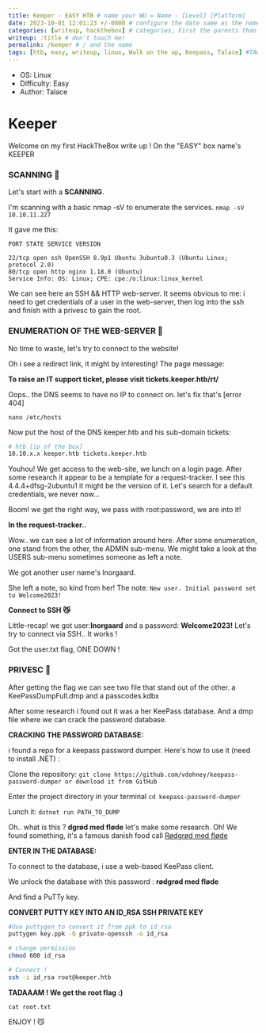 ```yaml
---
title: Keeper - EASY HTB # name your WU = Name - [Level] [Platform]
date: 2023-10-01 12:01:23 +/-0800 # configure the date same as the name of your file
categories: [writeup, hackthebox] # categories, First the parents than the child-category, 2 or 3 MAX !
writeup: :title # don't touch me! 
permalink: /keeper # / and the name
tags: [htb, easy, writeup, linux, Walk on the ap, Keepass, Talace] #TAG names always lowercase (a,b,c,d,e,f...)
---
```


- OS: Linux
- Difficulty: Easy
- Author: Talace

# Keeper

Welcome on my first HackTheBox write up ! On the "EASY" box name's KEEPER

### SCANNING 👀

Let's start with a **SCANNING**.

I'm scanning with a basic nmap -sV to enumerate the services.
`nmap -sV 10.10.11.227`

It gave me this:
```
PORT STATE SERVICE VERSION

22/tcp open ssh OpenSSH 8.9p1 Ubuntu 3ubuntu0.3 (Ubuntu Linux; protocol 2.0) 
80/tcp open http nginx 1.18.0 (Ubuntu) 
Service Info: OS: Linux; CPE: cpe:/o:linux:linux_kernel

```

We can see here an SSH && HTTP web-server. It seems obvious to me: i need to get credentials of a user in the web-server, then log into the ssh and finish with a privesc to gain the root. 


### ENUMERATION OF THE WEB-SERVER 🤠

No time to waste, let's try to connect to the website!

Oh i see a redirect link, it might by interesting! The page message:

**To raise an IT support ticket, please visit tickets.keeper.htb/rt/**

Oops.. the DNS seems to have no IP to connect on. let's fix that's [error 404]

`nano /etc/hosts`

Now put the host of the DNS keeper.htb and his sub-domain tickets: 
```bash
# htb [ip of the box]
10.10.x.x keeper.htb tickets.keeper.htb
```
Youhou! We get access to the web-site, we lunch on a login page. After some research it appear to be a template for a request-tracker. I see this 4.4.4+dfsg-2ubuntu1 it might be the version of it. Let's search for a default credentials, we never now...

Boom! we get the right way, we pass with root:password, we are into it! 

**In the request-tracker..**

Wow.. we can see a lot of information around here. After some enumeration, one stand from the other, the ADMIN sub-menu. We might take a look at the USERS sub-menu sometimes someone as left a note.

We got another user name's lnorgaard. 

She left a note, so kind from her! The note:
`New user. Initial password set to Welcome2023!`

**Connect to SSH 😼**


Little-recap! we got user:**lnorgaard** and a password: **Welcome2023!**
Let's try to connect via SSH.. It works ! 

Got the user.txt flag, ONE DOWN ! 


### PRIVESC 🐧

After getting the flag we can see two file that stand out of the other. a KeePassDumpFull.dmp and a passcodes.kdbx

After some research i found out it was a her KeePass database. And a dmp file where we can crack the password database. 

**CRACKING THE PASSWORD DATABASE:**

i found a repo for a keepass password dumper. Here's how to use it (need to install .NET) : 

Clone the repository: `git clone https://github.com/vdohney/keepass-password-dumper or download it from GitHub` 

Enter the project directory in your terminal `cd keepass-password-dumper`

Lunch it: `dotnet run PATH_TO_DUMP`

Oh.. what is this ? **dgrød med fløde** let's make some research. Oh! We found something, it's a famous danish food call [Rødgrød med fløde](https://www.youtube.com/watch?v=WZKpS0XgKhE&ab_channel=MTBCookingNordics)

**ENTER IN THE DATABASE:**

To connect to the database, i use a web-based KeePass client.

We unlock the database with this password : **rødgrød med fløde**

And find a PuTTy key.

**CONVERT PUTTY KEY INTO AN ID_RSA SSH PRIVATE KEY**
```bash
#Use puttygen to convert it from ppk to id_rsa
puttygen key.ppk -O private-openssh -o id_rsa

# change permission
chmod 600 id_rsa

# Connect ! 
ssh -i id_rsa root@keeper.htb
```
 **TADAAAM ! We get the root flag :)**

`cat root.txt`

ENJOY ! 😼
